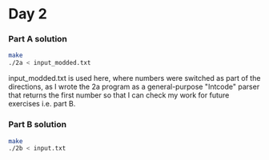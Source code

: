 # Day 2

### Part A solution

```bash
make
./2a < input_modded.txt
```

input_modded.txt is used here, where numbers were switched as part of the
directions, as I wrote the 2a program as a general-purpose "Intcode" parser that
returns the first number so that I can check my work for future exercises i.e.
part B.

### Part B solution

```bash
make
./2b < input.txt
```
